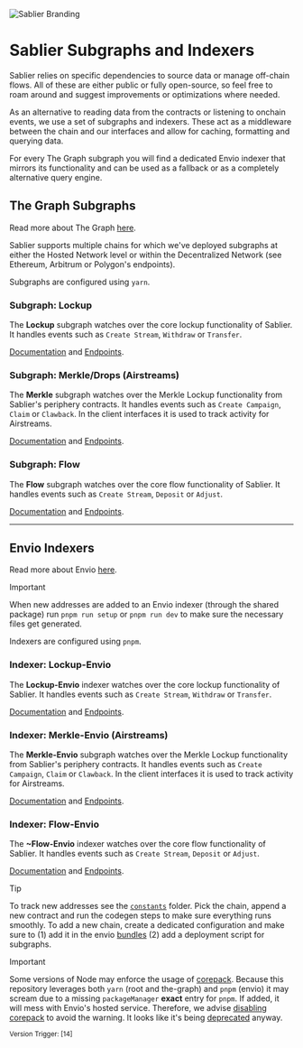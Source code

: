 ![Sablier Branding](/assets/banner-subgraphs.png)

# Sablier Subgraphs and Indexers

Sablier relies on specific dependencies to source data or manage off-chain flows. All of these are either public or
fully open-source, so feel free to roam around and suggest improvements or optimizations where needed.

As an alternative to reading data from the contracts or listening to onchain events, we use a set of subgraphs and
indexers. These act as a middleware between the chain and our interfaces and allow for caching, formatting and querying
data.

For every The Graph subgraph you will find a dedicated Envio indexer that mirrors its functionality and can be used as a
fallback or as a completely alternative query engine.

## The Graph Subgraphs

Read more about The Graph [here](https://thegraph.com/docs/en/).

Sablier supports multiple chains for which we've deployed subgraphs at either the Hosted Network level or within the
Decentralized Network (see Ethereum, Arbitrum or Polygon's endpoints).

Subgraphs are configured using `yarn`.

### Subgraph: Lockup

The **Lockup** subgraph watches over the core lockup functionality of Sablier. It handles events such as
`Create Stream`, `Withdraw` or `Transfer`.

[Documentation](https://docs.sablier.com/api/lockup/overview) and
[Endpoints](https://docs.sablier.com/api/lockup/endpoints).

### Subgraph: Merkle/Drops (Airstreams)

The **Merkle** subgraph watches over the Merkle Lockup functionality from Sablier's periphery contracts. It handles
events such as `Create Campaign`, `Claim` or `Clawback`. In the client interfaces it is used to track activity for
Airstreams.

[Documentation](https://docs.sablier.com/api/drops/overview) and
[Endpoints](https://docs.sablier.com/api/drops/endpoints).

### Subgraph: Flow

The **Flow** subgraph watches over the core flow functionality of Sablier. It handles events such as `Create Stream`,
`Deposit` or `Adjust`.

[Documentation](https://docs.sablier.com/api/flow/overview) and
[Endpoints](https://docs.sablier.com/api/flow/endpoints).

---

## Envio Indexers

Read more about Envio [here](https://docs.envio.dev).

> [!IMPORTANT]
>
> When new addresses are added to an Envio indexer (through the shared package) run `pnpm run setup` or `pnpm run dev`
> to make sure the necessary files get generated.

Indexers are configured using `pnpm`.

### Indexer: Lockup-Envio

The **Lockup-Envio** indexer watches over the core lockup functionality of Sablier. It handles events such as
`Create Stream`, `Withdraw` or `Transfer`.

[Documentation](https://docs.sablier.com/api/lockup/overview) and
[Endpoints](https://docs.sablier.com/api/lockup/endpoints).

### Indexer: Merkle-Envio (Airstreams)

The **Merkle-Envio** subgraph watches over the Merkle Lockup functionality from Sablier's periphery contracts. It
handles events such as `Create Campaign`, `Claim` or `Clawback`. In the client interfaces it is used to track activity
for Airstreams.

[Documentation](https://docs.sablier.com/api/drops/overview) and
[Endpoints](https://docs.sablier.com/api/drops/endpoints).

### Indexer: Flow-Envio

The **~Flow-Envio** indexer watches over the core flow functionality of Sablier. It handles events such as
`Create Stream`, `Deposit` or `Adjust`.

[Documentation](https://docs.sablier.com/api/lockup/overview) and
[Endpoints](https://docs.sablier.com/api/lockup/endpoints).

> [!TIP]
>
> To track new addresses see the [`constants`](./packages/constants) folder. Pick the chain, append a new contract and
> run the codegen steps to make sure everything runs smoothly. To add a new chain, create a dedicated configuration and
> make sure to (1) add it in the envio [bundles](./packages/constants/src/bundles/) (2) add a deployment script for
> subgraphs.

> [!IMPORTANT]
>
> Some versions of Node may enforce the usage of [corepack](https://nodejs.org/api/corepack.html). Because this
> repository leverages both `yarn` (root and the-graph) and `pnpm` (envio) it may scream due to a missing
> `packageManager` **exact** entry for `pnpm`. If added, it will mess with Envio's hosted service. Therefore, we advise
> [disabling corepack](https://stackoverflow.com/questions/78795659/how-to-disable-auto-setting-of-packagemanager-when-corepack-is-enabled#comment138977943_78822612)
> to avoid the warning. It looks like it's being [deprecated](https://www.youtube.com/watch?v=I7qMwaxNNOc) anyway.

<sub>Version Trigger: [14]</sub>
